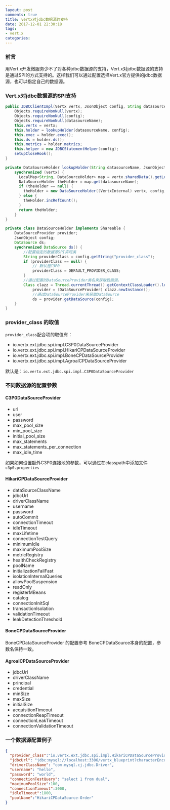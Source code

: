 ```yaml
---
layout: post
comments: true
title: vertx对jdbc数据源的支持
date: 2017-12-01 22:30:18
tags:
- vert.x
categories:
---
```


### 前言

用Vert.x开发微服务少不了对各种jdbc数据源的支持，Vert.x对jdbc数据源的支持是通过SPI的方式支持的。这样我们可以通过配置选择Vert.x官方提供的jdbc数据源，也可以指定自己的数据源。

<!-- more -->

### Vert.x对jdbc数据源的SPI支持


```java
public JDBCClientImpl(Vertx vertx, JsonObject config, String datasourceName) {
    Objects.requireNonNull(vertx);
    Objects.requireNonNull(config);
    Objects.requireNonNull(datasourceName);
    this.vertx = vertx;
    this.holder = lookupHolder(datasourceName, config);
    this.exec = holder.exec();
    this.ds = holder.ds();
    this.metrics = holder.metrics;
    this.helper = new JDBCStatementHelper(config);
    setupCloseHook();
}

private DataSourceHolder lookupHolder(String datasourceName, JsonObject config) {
    synchronized (vertx) {
      LocalMap<String, DataSourceHolder> map = vertx.sharedData().getLocalMap(DS_LOCAL_MAP_NAME);
      DataSourceHolder theHolder = map.get(datasourceName);
      if (theHolder == null) {
        theHolder = new DataSourceHolder((VertxInternal) vertx, config, map, datasourceName);
      } else {
        theHolder.incRefCount();
      }
      return theHolder;
    }
}

private class DataSourceHolder implements Shareable {
    DataSourceProvider provider;
    JsonObject config;
    DataSource ds;
    synchronized DataSource ds() {
        //配置指定的数据源SPI实现类
        String providerClass = config.getString("provider_class");
        if (providerClass == null) {
            // 默认是C3P0
            providerClass = DEFAULT_PROVIDER_CLASS;
        }
        //通过配置的DataSourceProvider类名来获取数据源。
        Class clazz = Thread.currentThread().getContextClassLoader().loadClass(providerClass);
            provider = (DataSourceProvider) clazz.newInstance();
            //通过DataSourceProvider来获取DataSource
            ds = provider.getDataSource(config);
    }
}
```

### provider_class 的取值

`provider_class`配合项的取值有：

- io.vertx.ext.jdbc.spi.impl.C3P0DataSourceProvider
- io.vertx.ext.jdbc.spi.impl.HikariCPDataSourceProvider
- io.vertx.ext.jdbc.spi.impl.BoneCPDataSourceProvider
- io.vertx.ext.jdbc.spi.impl.AgroalCPDataSourceProvider

默认是：`io.vertx.ext.jdbc.spi.impl.C3P0DataSourceProvider`


### 不同数据源的配置参数

#### C3P0DataSourceProvider

- url
- user
- password
- max_pool_size
- min_pool_size
- initial_pool_size
- max_statements
- max_statements_per_connection
- max_idle_time

如果如何设置额外C3P0连接池的参数，可以通过在classpath中添加文件`c3p0.properties`

#### HikariCPDataSourceProvider

- dataSourceClassName
- jdbcUrl
- driverClassName
- username
- password
- autoCommit
- connectionTimeout
- idleTimeout
- maxLifetime
- connectionTestQuery
- minimumIdle
- maximumPoolSize
- metricRegistry
- healthCheckRegistry
- poolName
- initializationFailFast
- isolationInternalQueries
- allowPoolSuspension
- readOnly
- registerMBeans
- catalog
- connectionInitSql
- transactionIsolation
- validationTimeout
- leakDetectionThreshold

#### BoneCPDataSourceProvider

BoneCPDataSourceProvider 的配置参考 BoneCPDataSource本身的配置，参数名保持一致。

#### AgroalCPDataSourceProvider

- jdbcUrl
- driverClassName
- principal
- credential
- minSize
- maxSize
- initialSize
- acquisitionTimeout
- connectionReapTimeout
- connectionLeakTimeout
- connectionValidationTimeout

### 一个数据源配置例子

```json
{
  "provider_class":"io.vertx.ext.jdbc.spi.impl.HikariCPDataSourceProvider",
  "jdbcUrl": "jdbc:mysql://localhost:3306/vertx_blueprint?characterEncoding=UTF-8&useSSL=false",
  "driverClassName": "com.mysql.cj.jdbc.Driver",
  "username": "hello",
  "password": "world",
  "connectionTestQuery": "select 1 from dual",
  "maximumPoolSize":100,
  "connectionTimeout":3000,
  "idleTimeout":1800,
  "poolName":"HikariCPDataSource-Order"
}
```


